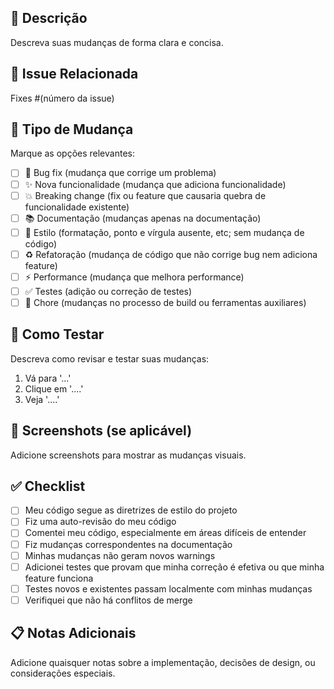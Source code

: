 ## 📝 Descrição

Descreva suas mudanças de forma clara e concisa.

## 🔗 Issue Relacionada

Fixes #(número da issue)

## 🎯 Tipo de Mudança

Marque as opções relevantes:

- [ ] 🐛 Bug fix (mudança que corrige um problema)
- [ ] ✨ Nova funcionalidade (mudança que adiciona funcionalidade)
- [ ] 💥 Breaking change (fix ou feature que causaria quebra de funcionalidade existente)
- [ ] 📚 Documentação (mudanças apenas na documentação)
- [ ] 🎨 Estilo (formatação, ponto e vírgula ausente, etc; sem mudança de código)
- [ ] ♻️ Refatoração (mudança de código que não corrige bug nem adiciona feature)
- [ ] ⚡ Performance (mudança que melhora performance)
- [ ] ✅ Testes (adição ou correção de testes)
- [ ] 🔧 Chore (mudanças no processo de build ou ferramentas auxiliares)

## 🧪 Como Testar

Descreva como revisar e testar suas mudanças:

1. Vá para '...'
2. Clique em '....'
3. Veja '....'

## 📸 Screenshots (se aplicável)

Adicione screenshots para mostrar as mudanças visuais.

## ✅ Checklist

- [ ] Meu código segue as diretrizes de estilo do projeto
- [ ] Fiz uma auto-revisão do meu código
- [ ] Comentei meu código, especialmente em áreas difíceis de entender
- [ ] Fiz mudanças correspondentes na documentação
- [ ] Minhas mudanças não geram novos warnings
- [ ] Adicionei testes que provam que minha correção é efetiva ou que minha feature funciona
- [ ] Testes novos e existentes passam localmente com minhas mudanças
- [ ] Verifiquei que não há conflitos de merge

## 📋 Notas Adicionais

Adicione quaisquer notas sobre a implementação, decisões de design, ou considerações especiais.